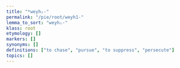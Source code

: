 ```yaml
---
title: "*weyh₁-"
permalink: "/pie/root/weyh1-"
lemma_to_sort: "weyh₁-"
klass: root
etymology: []
markers: []
synonyms: []
definitions: ["to chase", "pursue", "to suppress", "persecute"]
topics: []
---
```

